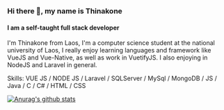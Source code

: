 ### Hi there 👋, my name is Thinakone
#### I am a self-taught full stack developer
I'm Thinakone from Laos, I'm a computer science student at the national university of Laos, I really enjoy learning languages and framework like VueJS and Vue-Native, as well as work in VuetifyJS. I also enjoying in NodeJS and Laravel in general.

Skills: VUE JS / NODE JS / Laravel / SQLServer / MySql / MongoDB / JS / Java / C / C# / HTML / CSS


[![Anurag's github stats](https://github-readme-stats.vercel.app/api?username=toto-thi)](https://github.com/anuraghazra/github-readme-stats)
